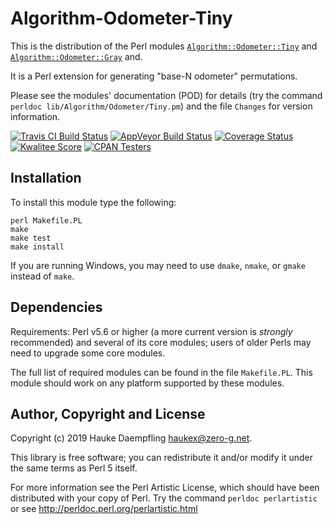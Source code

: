 Algorithm-Odometer-Tiny
=======================

This is the distribution of the Perl modules
[`Algorithm::Odometer::Tiny`](https://metacpan.org/pod/Algorithm::Odometer::Tiny) and
[`Algorithm::Odometer::Gray`](https://metacpan.org/pod/Algorithm::Odometer::Gray) and.

It is a Perl extension for generating "base-N odometer" permutations.

Please see the modules' documentation (POD) for details (try the command
`perldoc lib/Algorithm/Odometer/Tiny.pm`) and the file `Changes` for version
information.

[![Travis CI Build Status](https://travis-ci.org/haukex/Algorithm-Odometer-Tiny.svg)](https://travis-ci.org/haukex/Algorithm-Odometer-Tiny)
[![AppVeyor Build Status](https://ci.appveyor.com/api/projects/status/github/haukex/Algorithm-Odometer-Tiny?svg=true)](https://ci.appveyor.com/project/haukex/algorithm-odometer-tiny)
[![Coverage Status](https://coveralls.io/repos/github/haukex/Algorithm-Odometer-Tiny/badge.svg)](https://coveralls.io/github/haukex/Algorithm-Odometer-Tiny)
[![Kwalitee Score](https://cpants.cpanauthors.org/dist/Algorithm-Odometer-Tiny.svg)](https://cpants.cpanauthors.org/dist/Algorithm-Odometer-Tiny)
[![CPAN Testers](https://badges.zero-g.net/cpantesters/Algorithm-Odometer-Tiny.svg)](http://matrix.cpantesters.org/?dist=Algorithm-Odometer-Tiny)

Installation
------------

To install this module type the following:

	perl Makefile.PL
	make
	make test
	make install

If you are running Windows, you may need to use `dmake`, `nmake`, or `gmake`
instead of `make`.

Dependencies
------------

Requirements: Perl v5.6 or higher (a more current version is *strongly*
recommended) and several of its core modules; users of older Perls may need
to upgrade some core modules.

The full list of required modules can be found in the file `Makefile.PL`.
This module should work on any platform supported by these modules.

Author, Copyright and License
-----------------------------

Copyright (c) 2019 Hauke Daempfling <haukex@zero-g.net>.

This library is free software; you can redistribute it and/or modify
it under the same terms as Perl 5 itself.

For more information see the Perl Artistic License,
which should have been distributed with your copy of Perl.
Try the command `perldoc perlartistic` or see
<http://perldoc.perl.org/perlartistic.html>

